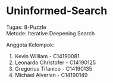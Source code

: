 # Uninformed-Search

Tugas: 8-Puzzle\
Metode: Iterative Deepening Search

Anggota Kelompok:
1. Kevin William - C14190081
2. Leonardo Christofer - C14190125
3. Gregorius Tifanico - C14190135
4. Michael Alverian - C14190149
